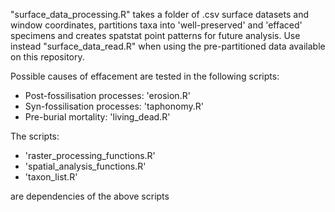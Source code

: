 "surface_data_processing.R" takes a folder of .csv surface datasets and window coordinates, partitions taxa into 'well-preserved' and 'effaced' specimens and creates spatstat point patterns for future analysis.
Use instead "surface_data_read.R" when using the pre-partitioned data available on this repository.

Possible causes of effacement are tested in the following scripts:
- Post-fossilisation processes: 'erosion.R'
- Syn-fossilisation processes: 'taphonomy.R'
- Pre-burial mortality: 'living_dead.R'

The scripts:
- 'raster_processing_functions.R'
- 'spatial_analysis_functions.R'
- 'taxon_list.R'
  
are dependencies of the above scripts
